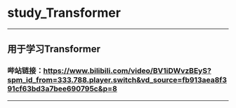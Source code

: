 # study_Transformer
****
## 用于学习Transformer
### 哔站链接：https://www.bilibili.com/video/BV1iDWvzBEyS?spm_id_from=333.788.player.switch&vd_source=fb913aea8f391cf63bd3a7bee690795c&p=8
****
